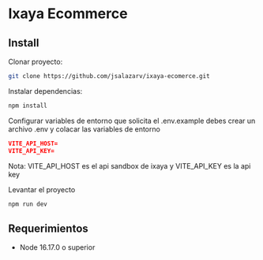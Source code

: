 # Ixaya Ecommerce



## Install

Clonar proyecto:

```bash
git clone https://github.com/jsalazarv/ixaya-ecomerce.git
```

Instalar dependencias:

```bash
npm install
```

Configurar variables de entorno que solicita el .env.example debes crear un archivo .env y colacar las variables de entorno

```json
VITE_API_HOST=
VITE_API_KEY=
```

Nota: VITE_API_HOST es el api sandbox de ixaya y VITE_API_KEY es la api key

Levantar el proyecto

```bash
npm run dev
```

## Requerimientos

- Node 16.17.0 o superior

